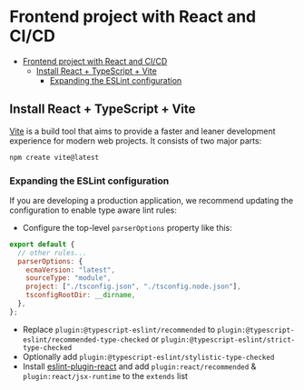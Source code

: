 # Frontend project with React and CI/CD

- [Frontend project with React and CI/CD](#frontend-project-with-react-and-cicd)
  - [Install React + TypeScript + Vite](#install-react--typescript--vite)
    - [Expanding the ESLint configuration](#expanding-the-eslint-configuration)

## Install React + TypeScript + Vite

[Vite](https://vitejs.dev/guide/) is a build tool that aims to provide a faster and leaner development experience for modern web projects. It consists of two major parts:

```sh
npm create vite@latest
```

### Expanding the ESLint configuration

If you are developing a production application, we recommend updating the configuration to enable type aware lint rules:

- Configure the top-level `parserOptions` property like this:

```js
export default {
  // other rules...
  parserOptions: {
    ecmaVersion: "latest",
    sourceType: "module",
    project: ["./tsconfig.json", "./tsconfig.node.json"],
    tsconfigRootDir: __dirname,
  },
};
```

- Replace `plugin:@typescript-eslint/recommended` to `plugin:@typescript-eslint/recommended-type-checked` or `plugin:@typescript-eslint/strict-type-checked`
- Optionally add `plugin:@typescript-eslint/stylistic-type-checked`
- Install [eslint-plugin-react](https://github.com/jsx-eslint/eslint-plugin-react) and add `plugin:react/recommended` & `plugin:react/jsx-runtime` to the `extends` list
